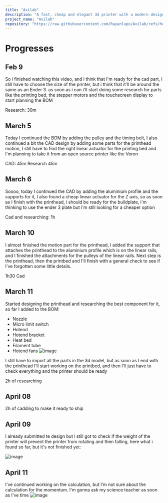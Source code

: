 ```yaml
---
title: "Axilab"
description: "A fast, cheap and elegant 3d printer with a modern design"
project_name: "Axilab"
repository: "https://raw.githubusercontent.com/Rayanlupo/Axilab/refs/heads/main/progresses.md"
---
```

# Progresses
## Feb 9

So i finished watching this video, and i think that I'm ready for the cad part, I still have to choose the size of the printer, but i think that it'll be around the same as an Ender 3. as soon as i can i'll start doing some research for parts like the printing bed, the stepper motors and the touchscreen display to start planning the BOM

Research: 30m

## March 5

Today I continued the BOM by adding the pulley and the timing belt, I also continued a bit the CAD design by adding some parts for the printhead motion, I still have to find the right linear actuator for the printing bed and I'm planning to take it from an open source printer like the Voron

CAD: 45m
Research 45m

## March 6

Soooo,  today I continued the CAD by adding the aluminium profile and the supports for it, I also found a cheap linear actuator for the Z axis, so as soon as I finish with the printhead, i should be ready for the buildplate, i'm thinking to use the ender 3 plate but i'm still looking for a cheaper option

Cad and researching: 1h

## March 10
I almost finished the motion part for the printhead, I added the support that attaches the printhead to the aluminium profile which is on the linear rails, and I finished the attachments for the pulleys of the linear rails. Next step is the printhead, then the printbed and I'll finish with a general check to see if I've forgotten some little details.

1h30 Cad 

## March 11

Started designing the printhead and researching the best component for it, so far I added to the BOM: 
- Nozzle
- Micro limit switch
- Hotend
- Hotend bracket
- Heat bed
- Filament tube
- Hotend fans
![image](https://github.com/user-attachments/assets/e4bd8aba-9547-4c1e-967c-4f0e15ea9c8a)

I still have to import all the parts in the 3d model, but as soon as I end with the printhead I'll start working on the printbed, and then I'll just have to check everything and the printer should be ready

2h of researching


## April 08
2h of cadding to make it ready to ship

## April 09
I already submitted te design but i still got to check if the weight of the printer will prevent the printer from rotating and then falling, here what i found so far, but it's not finished yet:


![image](https://hc-cdn.hel1.your-objectstorage.com/s/v3/7a72e7f4913b5e442fd4d29cce7d5d3a1cbee06e_note_share.jpg)

## April 11
I've continued working on the calculation, but I'm not sure about the calculation for the momentum. I'm gonna ask my science teacher as soon as I've time
![image](https://hc-cdn.hel1.your-objectstorage.com/s/v3/25d9a17495003a08e2362582a9f60833f3d8fe4f_note_share__1_.jpg)
